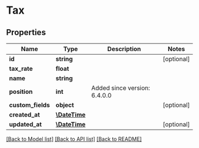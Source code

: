 # Tax

## Properties
Name | Type | Description | Notes
------------ | ------------- | ------------- | -------------
**id** | **string** |  | [optional] 
**tax_rate** | **float** |  | 
**name** | **string** |  | 
**position** | **int** | Added since version: 6.4.0.0 | 
**custom_fields** | **object** |  | [optional] 
**created_at** | [**\DateTime**](\DateTime.md) |  | 
**updated_at** | [**\DateTime**](\DateTime.md) |  | [optional] 

[[Back to Model list]](../../README.md#documentation-for-models) [[Back to API list]](../../README.md#documentation-for-api-endpoints) [[Back to README]](../../README.md)

